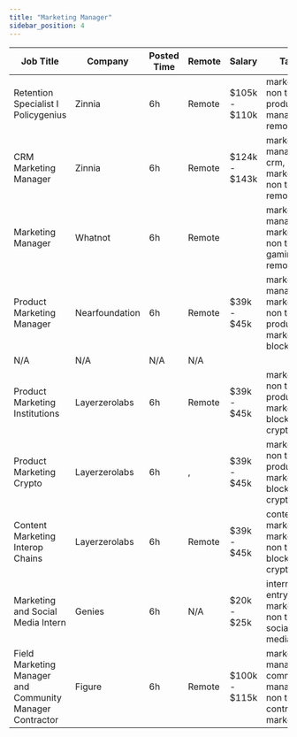 ```yaml
---
title: "Marketing Manager"
sidebar_position: 4
---
```


| Job Title | Company | Posted Time | Remote | Salary | Tags | Apply Link |
|-----------|---------|-------------|--------|--------|------|------------|
| Retention Specialist I Policygenius | Zinnia | 6h | Remote | $105k - $110k | marketing, non tech, product manager, remote | [Apply](https://web3.career/retention-specialist-i-policygenius-zinnia/97588) |
| CRM Marketing Manager | Zinnia | 6h | Remote | $124k - $143k | marketing manager, crm, marketing, non tech, remote | [Apply](https://web3.career/crm-marketing-manager-zinnia/98977) |
| Marketing Manager | Whatnot | 6h | Remote |  | marketing manager, marketing, non tech, gaming, remote | [Apply](https://web3.career/marketing-manager-whatnot/104095) |
| Product Marketing Manager | Nearfoundation | 6h | Remote | $39k - $45k | marketing manager, marketing, non tech, product marketing, blockchain | [Apply](https://web3.career/product-marketing-manager-nearfoundation/100183) |
| N/A | N/A | N/A | N/A |  |  | [Apply](https://web3.career/metana) |
| Product Marketing Institutions | Layerzerolabs | 6h | Remote | $39k - $45k | marketing, non tech, product marketing, blockchain, crypto | [Apply](https://web3.career/product-marketing-institutions-layerzerolabs/104085) |
| Product Marketing Crypto | Layerzerolabs | 6h | , | $39k - $45k | marketing, non tech, product marketing, blockchain, crypto | [Apply](https://web3.career/product-marketing-crypto-layerzerolabs/104084) |
| Content Marketing Interop Chains | Layerzerolabs | 6h | Remote | $39k - $45k | content marketing, marketing, non tech, blockchain, crypto | [Apply](https://web3.career/content-marketing-interop-chains-layerzerolabs/104083) |
| Marketing and Social Media Intern | Genies | 6h | N/A | $20k - $25k | intern, entry level, marketing, non tech, social media | [Apply](https://web3.career/marketing-and-social-media-intern-genies/104067) |
| Field Marketing Manager and Community Manager Contractor | Figure | 6h | Remote | $100k - $115k | marketing manager, community manager, non tech, contractor, marketing | [Apply](https://web3.career/field-marketing-manager-and-community-manager-contractor-figure/104064) |
